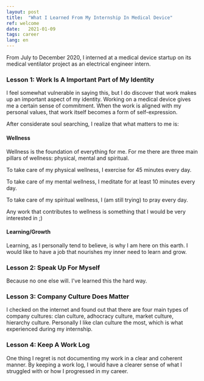 ```yaml
---
layout: post
title:  "What I Learned From My Internship In Medical Device"
ref: welcome
date:   2021-01-09
tags: career
lang: en
---
```


From July to December 2020, I interned at a medical device startup on its medical ventilator project as an electrical engineer intern.

### Lesson 1: Work Is A Important Part of My Identity

I feel somewhat vulnerable in saying this, but I do discover that work makes up an important aspect of my identity. Working on a medical device gives me a certain sense of commitment. When the work is aligned with my personal values, that work itself becomes a form of self-expression.

After considerate soul searching, I realize that what matters to me is:

#### Wellness

Wellness is the foundation of everything for me. For me there are three main pillars of wellness: physical, mental and spiritual.

To take care of my physical wellness, I exercise for 45 minutes every day.

To take care of my mental wellness, I meditate for at least 10 minutes every day.

To take care of my spiritual wellness, I (am still trying) to pray every day.

Any work that contributes to wellness is something that I would be very interested in ;)

#### Learning/Growth

Learning, as I personally tend to believe, is why I am here on this earth. I would like to have a job that nourishes my inner need to learn and grow.



### Lesson 2: Speak Up For Myself

Because no one else will. I've learned this the hard way.

### Lesson 3: Company Culture Does Matter

I checked on the internet and found out that there are four main types of company cultures: clan culture, adhocracy culture, market culture, hierarchy culture. Personally I like clan culture the most, which is what experienced during my internship.

### Lesson 4: Keep A Work Log

One thing I regret is not documenting my work in a clear and coherent manner. By keeping a work log, I would have a clearer sense of what I struggled with or how I progressed in my career. 